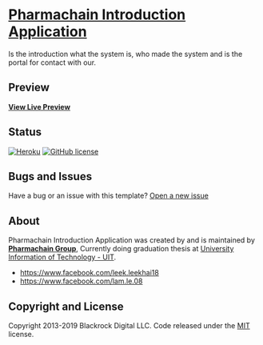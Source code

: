 # [Pharmachain Introduction Application](https://pharmachain-intro.herokuapp.com/)

Is the introduction what the system is, who made the system and is the portal for contact with our.

## Preview

**[View Live Preview](https://pharmachain-intro.herokuapp.com/)**

## Status

[![Heroku](http://heroku-badge.herokuapp.com/?app=angularjs-crypto&style=flat&svg=1&root=index.html)](https://github.com/pharmaceutical-chain/PCA-Intro)
[![GitHub license](https://img.shields.io/badge/license-MIT-blue.svg)](https://raw.githubusercontent.com/BlackrockDigital/startbootstrap-agency/master/LICENSE)

## Bugs and Issues

Have a bug or an issue with this template? [Open a new issue](https://github.com/pharmaceutical-chain/PCA-Intro/issues)

## About

Pharmachain Introduction Application was created by and is maintained by **[Pharmachain Group](https://github.com/pharmaceutical-chain)**, Currently doing graduation thesis at [University Information of Technology - UIT](https://www.uit.edu.vn/).

* https://www.facebook.com/leek.leekhai18
* https://www.facebook.com/lam.le.08

## Copyright and License

Copyright 2013-2019 Blackrock Digital LLC. Code released under the [MIT](https://github.com/BlackrockDigital/startbootstrap-agency/blob/gh-pages/LICENSE) license.
